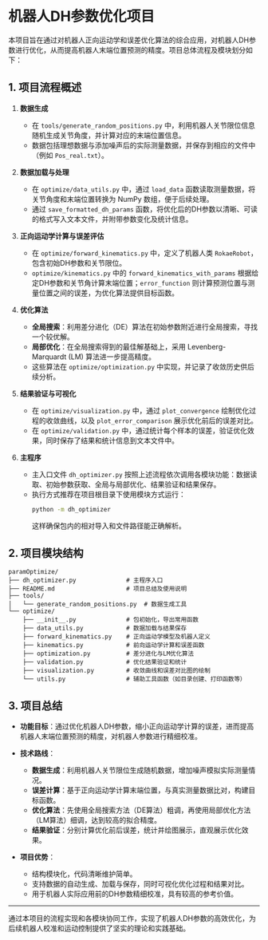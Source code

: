 # 机器人DH参数优化项目

本项目旨在通过对机器人正向运动学和误差优化算法的综合应用，对机器人DH参数进行优化，从而提高机器人末端位置预测的精度。项目总体流程及模块划分如下：

## 1. 项目流程概述

1. **数据生成**  
   - 在 `tools/generate_random_positions.py` 中，利用机器人关节限位信息随机生成关节角度，并计算对应的末端位置信息。  
   - 数据包括理想数据与添加噪声后的实际测量数据，并保存到相应的文件中（例如 `Pos_real.txt`）。

2. **数据加载与处理**  
   - 在 `optimize/data_utils.py` 中，通过 `load_data` 函数读取测量数据，将关节角度和末端位置转换为 NumPy 数组，便于后续处理。  
   - 通过 `save_formatted_dh_params` 函数，将优化后的DH参数以清晰、可读的格式写入文本文件，并附带参数变化及统计信息。

3. **正向运动学计算与误差评估**  
   - 在 `optimize/forward_kinematics.py` 中，定义了机器人类 `RokaeRobot`，包含初始DH参数和关节限位。  
   - `optimize/kinematics.py` 中的 `forward_kinematics_with_params` 根据给定DH参数和关节角计算末端位置；`error_function` 则计算预测位置与测量位置之间的误差，为优化算法提供目标函数。

4. **优化算法**  
   - **全局搜索**：利用差分进化（DE）算法在初始参数附近进行全局搜索，寻找一个较优解。  
   - **局部优化**：在全局搜索得到的最佳解基础上，采用 Levenberg-Marquardt (LM) 算法进一步提高精度。  
   - 这些算法在 `optimize/optimization.py` 中实现，并记录了收敛历史供后续分析。

5. **结果验证与可视化**  
   - 在 `optimize/visualization.py` 中，通过 `plot_convergence` 绘制优化过程的收敛曲线，以及 `plot_error_comparison` 展示优化前后的误差对比。  
   - 在 `optimize/validation.py` 中，通过统计每个样本的误差，验证优化效果，同时保存了结果和统计信息到文本文件中。

6. **主程序**  
   - 主入口文件 `dh_optimizer.py` 按照上述流程依次调用各模块功能：数据读取、初始参数获取、全局与局部优化、结果验证和结果保存。
   - 执行方式推荐在项目根目录下使用模块方式运行：
     ```bash
     python -m dh_optimizer
     ```
     这样确保包内的相对导入和文件路径能正确解析。

## 2. 项目模块结构

```
paramOptimize/
├── dh_optimizer.py              # 主程序入口
├── README.md                    # 项目总结及使用说明
├── tools/
│   └── generate_random_positions.py  # 数据生成工具
└── optimize/
    ├── __init__.py              # 包初始化，导出常用函数
    ├── data_utils.py            # 数据加载与结果保存
    ├── forward_kinematics.py    # 正向运动学模型及机器人定义
    ├── kinematics.py            # 前向运动学计算和误差函数
    ├── optimization.py          # 差分进化与LM优化算法
    ├── validation.py            # 优化结果验证和统计
    ├── visualization.py         # 收敛曲线和误差对比图的绘制
    └── utils.py                 # 辅助工具函数（如目录创建、打印函数等）
```

## 3. 项目总结

- **功能目标**：通过优化机器人DH参数，缩小正向运动学计算的误差，进而提高机器人末端位置预测的精度，对机器人参数进行精细校准。

- **技术路线**：  
  - **数据生成**：利用机器人关节限位生成随机数据，增加噪声模拟实际测量情况。
  - **误差计算**：基于正向运动学计算末端位置，与真实测量数据比对，构建目标函数。
  - **优化算法**：先使用全局搜索方法（DE算法）粗调，再使用局部优化方法（LM算法）细调，达到较高的拟合精度。
  - **结果验证**：分别计算优化前后误差，统计并绘图展示，直观展示优化效果。

- **项目优势**：  
  - 结构模块化，代码清晰维护简单。
  - 支持数据的自动生成、加载与保存，同时可视化优化过程和结果对比。
  - 用于机器人实际应用前的DH参数精细校准，具有较高的参考价值。

---

通过本项目的流程实现和各模块协同工作，实现了机器人DH参数的高效优化，为后续机器人校准和运动控制提供了坚实的理论和实践基础。